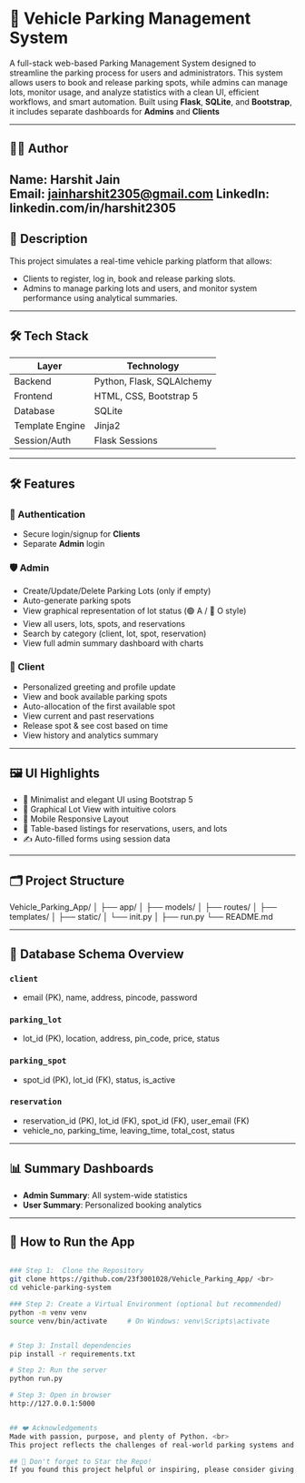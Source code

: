 # 🚗 Vehicle Parking Management System

A full-stack web-based Parking Management System designed to streamline the parking process for users and administrators. This system allows users to book and release parking spots, while admins can manage lots, monitor usage, and analyze statistics with a clean UI, efficient workflows, and smart automation. Built using **Flask**, **SQLite**, and **Bootstrap**, it includes separate dashboards for **Admins** and **Clients**

---

## 👨‍💻 Author
**Name:** Harshit Jain  
**Email:** jainharshit2305@gmail.com
**LinkedIn**: linkedin.com/in/harshit2305
---

## 📝 Description

This project simulates a real-time vehicle parking platform that allows:
- Clients to register, log in, book and release parking slots.
- Admins to manage parking lots and users, and monitor system performance using analytical summaries.

---

## 🛠 Tech Stack

| Layer           | Technology                  |
|-----------------|------------------------------
| Backend         | Python, Flask, SQLAlchemy   |
| Frontend        | HTML, CSS, Bootstrap 5      |
| Database        | SQLite                      |
| Template Engine | Jinja2                      |
| Session/Auth    | Flask Sessions              |

---

## 🛠️ Features

### 🔐 Authentication
- Secure login/signup for **Clients**
- Separate **Admin** login

### 🛡️ Admin
- Create/Update/Delete Parking Lots (only if empty)
- Auto-generate parking spots
- View graphical representation of lot status (🟢 A / 🔴 O style)
- View all users, lots, spots, and reservations
- Search by category (client, lot, spot, reservation)
- View full admin summary dashboard with charts

### 👥 Client
- Personalized greeting and profile update
- View and book available parking spots
- Auto-allocation of the first available spot
- View current and past reservations
- Release spot & see cost based on time
- View history and analytics summary

---

## 🖼 UI Highlights

- 🎨 Minimalist and elegant UI using Bootstrap 5
- 🧩 Graphical Lot View with intuitive colors
- 📱 Mobile Responsive Layout
- 🧾 Table-based listings for reservations, users, and lots
- ✍️ Auto-filled forms using session data

---

## 🗂️ Project Structure

Vehicle_Parking_App/
│
├── app/
│ ├── models/ 
│ ├── routes/ 
│ ├── templates/ 
│ ├── static/ 
│ └── init.py 
│
├── run.py 
└── README.md 


---

## 🧠 Database Schema Overview

### `client`
- email (PK), name, address, pincode, password

### `parking_lot`
- lot_id (PK), location, address, pin_code, price, status

### `parking_spot`
- spot_id (PK), lot_id (FK), status, is_active

### `reservation`
- reservation_id (PK), lot_id (FK), spot_id (FK), user_email (FK)
- vehicle_no, parking_time, leaving_time, total_cost, status

---


## 📊 Summary Dashboards

- **Admin Summary**: All system-wide statistics
- **User Summary**: Personalized booking analytics

---

## 📎 How to Run the App

```bash

### Step 1:  Clone the Repository
git clone https://github.com/23f3001028/Vehicle_Parking_App/ <br>
cd vehicle-parking-system

### Step 2: Create a Virtual Environment (optional but recommended)
python -m venv venv
source venv/bin/activate     # On Windows: venv\Scripts\activate


# Step 3: Install dependencies
pip install -r requirements.txt

# Step 2: Run the server
python run.py

# Step 3: Open in browser
http://127.0.0.1:5000


## ❤️ Acknowledgements
Made with passion, purpose, and plenty of Python. <br>
This project reflects the challenges of real-world parking systems and aims to simplify them for users and admins alike.

## 🌟 Don't forget to Star the Repo!
If you found this project helpful or inspiring, please consider giving it a ⭐ on GitHub!